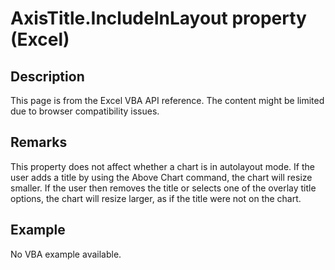 # AxisTitle.IncludeInLayout property (Excel)

## Description
This page is from the Excel VBA API reference. The content might be limited due to browser compatibility issues.

## Remarks
This property does not affect whether a chart is in autolayout mode. If the user adds a title by using the Above Chart command, the chart will resize smaller. If the user then removes the title or selects one of the overlay title options, the chart will resize larger, as if the title were not on the chart.

## Example
No VBA example available.
